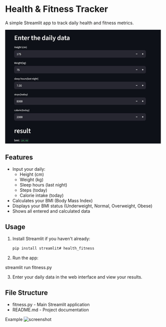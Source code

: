 # Health & Fitness Tracker

A simple Streamlit app to track daily health and fitness metrics.

![health_fitness Image](images\health.jpg)

## Features

- Input your daily:
  - Height (cm)
  - Weight (kg)
  - Sleep hours (last night)
  - Steps (today)
  - Calorie intake (today)
- Calculates your BMI (Body Mass Index)
- Displays your BMI status (Underweight, Normal, Overweight, Obese)
- Shows all entered and calculated data

## Usage

1. Install Streamlit if you haven't already:
   ```sh
   pip install streamlit# health_fitness

2. Run the app:

streamlit run fitness.py  

3. Enter your daily data in the web interface and view your results.

## File Structure
-  fitness.py - Main Streamlit application
 - README.md - Project documentation

 Example
<img alt="screenshot" src="https://user-images.githubusercontent.com/your-screenshot.png">